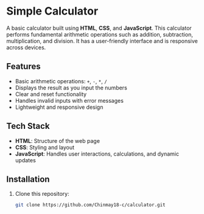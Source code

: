 # Simple Calculator

A basic calculator built using **HTML**, **CSS**, and **JavaScript**. This calculator performs fundamental arithmetic operations such as addition, subtraction, multiplication, and division. It has a user-friendly interface and is responsive across devices.

## Features
- Basic arithmetic operations: `+`, `-`, `*`, `/`
- Displays the result as you input the numbers
- Clear and reset functionality
- Handles invalid inputs with error messages
- Lightweight and responsive design

## Tech Stack
- **HTML**: Structure of the web page
- **CSS**: Styling and layout
- **JavaScript**: Handles user interactions, calculations, and dynamic updates

## Installation
1. Clone this repository:
   ```bash
   git clone https://github.com/Chinmay18-c/calculator.git
